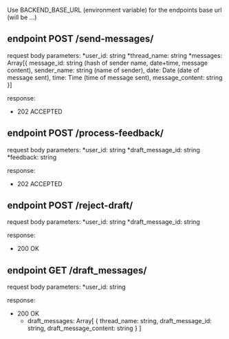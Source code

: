 Use BACKEND_BASE_URL (environment variable) for the endpoints base url (will be ...)



## endpoint POST /send-messages/
request body parameters:
*user_id: string 
*thread_name: string 
*messages: Array[{
    message_id: string (hash of sender name, date+time, message content), 
    sender_name: string (name of sender), 
    date: Date (date of message sent), 
    time: Time (time of message sent), 
    message_content: string
}]

response: 
- 202 ACCEPTED


## endpoint POST /process-feedback/
request body parameters:
*user_id: string 
*draft_message_id: string 
*feedback: string

response: 
- 202 ACCEPTED


## endpoint POST /reject-draft/
request body parameters: 
*user_id: string 
*draft_message_id: string 

response: 
- 200 OK

## endpoint GET /draft_messages/
request body parameters: 
*user_id: string 

response: 
- 200 OK
    - draft_messages: Array[
        {
            thread_name: string,
            draft_message_id: string, 
            draft_message_content: string
        }
    ]





